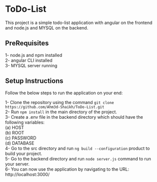 # ToDo-List

This project is a simple todo-list application with angular on the frontend and node.js and MYSQL on the backend.

## PreRequisites ##
1- node.js and npm installed  
2- angular CLI installed  
3- MYSQL server running  

## Setup Instructions ##
Follow the below steps to run the application on your end:  

1- Clone the repository using the command ```git clone https://github.com/Ahm3d-Shaikh/ToDo-List.git```  
2- Run ```npm install``` in the main directory of the project.  
3- Create a .env file in the backend directory which should have the following variables:  
   (a) HOST  
   (b) ROOT  
   (c) PASSWORD  
   (d) DATABASE  
4- Go to the src directory and run ```ng build --configuration``` product to build your project.  
5- Go to the backend directory and run ```node server.js``` command to run your server.  
6- You can now use the application by navigating to the URL: http://localhost:3000/  
